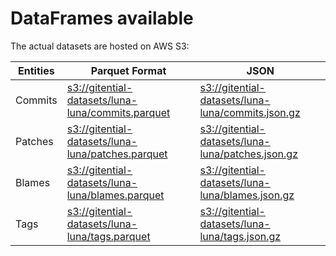 # DataFrames available

The actual datasets are hosted on AWS S3:

Entities|Parquet Format|JSON
---|---|---
Commits|[s3://gitential-datasets/luna-luna/commits.parquet](https://s3.amazonaws.com/gitential-datasets/luna-luna/commits.parquet)|[s3://gitential-datasets/luna-luna/commits.json.gz](https://s3.amazonaws.com/gitential-datasets/luna-luna/commits.json.gz)
Patches|[s3://gitential-datasets/luna-luna/patches.parquet](https://s3.amazonaws.com/gitential-datasets/luna-luna/patches.parquet)|[s3://gitential-datasets/luna-luna/patches.json.gz](https://s3.amazonaws.com/gitential-datasets/luna-luna/patches.json.gz)
Blames|[s3://gitential-datasets/luna-luna/blames.parquet](https://s3.amazonaws.com/gitential-datasets/luna-luna/blames.parquet)|[s3://gitential-datasets/luna-luna/blames.json.gz](https://s3.amazonaws.com/gitential-datasets/luna-luna/blames.json.gz)
Tags|[s3://gitential-datasets/luna-luna/tags.parquet](https://s3.amazonaws.com/gitential-datasets/luna-luna/tags.parquet)|[s3://gitential-datasets/luna-luna/tags.json.gz](https://s3.amazonaws.com/gitential-datasets/luna-luna/tags.json.gz)
